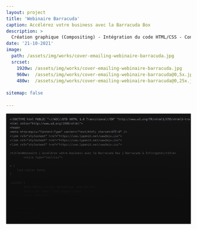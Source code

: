 ```yaml
---
layout: project
title: 'Webinaire Barracuda'
caption: Accélérez votre business avec la Barracuda Box
description: >
  Création graphique (Compositing) - Intégration du code HTML/CSS - Conversion de l'email .OFT (modèle Outlook)
date: '21-10-2021'
image: 
  path: /assets/img/works/cover-emailing-webinaire-barracuda.jpg
  srcset: 
    1920w: /assets/img/works/cover-emailing-webinaire-barracuda.jpg
    960w:  /assets/img/works/cover-emailing-webinaire-barracuda@0,5x.jpg
    480w:  /assets/img/works/cover-emailing-webinaire-barracuda@0,25x.jpg

sitemap: false

---
```


![Intégration du code HTML et conversion en .OFT](/assets/img/works/code-emailing-webinaire-barracuda.jpg)